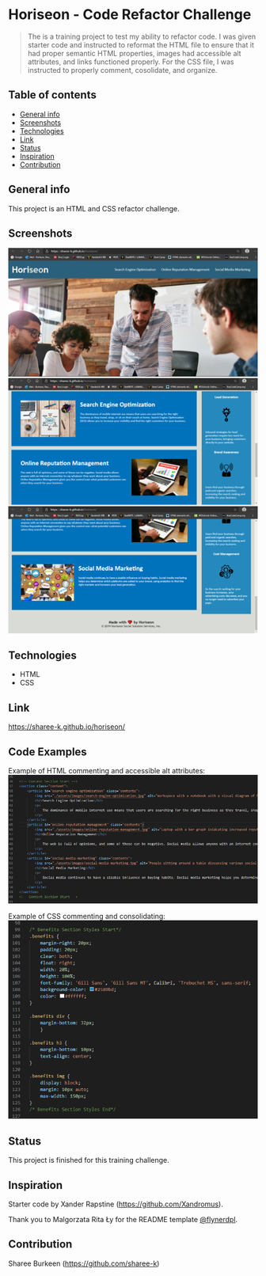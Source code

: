 # Horiseon - Code Refactor Challenge
> The is a training project to test my ability to refactor code. I was given starter code and instructed to reformat the HTML file to ensure that it had proper semantic HTML properties, images had accessible alt attributes, and links functioned properly. For the CSS file, I was instructed to properly comment, cosolidate, and organize.

## Table of contents
* [General info](#general-info)
* [Screenshots](#screenshots)
* [Technologies](#technologies)
* [Link](#link)
* [Status](#status)
* [Inspiration](#inspiration)
* [Contribution](#contribution)

## General info
This project is an HTML and CSS refactor challenge.

## Screenshots
![Website Screenshot 1](./assets/images/screenshot-1.png)
![Website Screenshot 2](./assets/images/screenshot-2.png)
![Website Screenshot 3](./assets/images/screenshot-3.png)

## Technologies
* HTML
* CSS

## Link
https://sharee-k.github.io/horiseon/

## Code Examples
Example of HTML commenting and accessible alt attributes:
![HTML Example](./assets/images/comment-example.png)

Example of CSS commenting and consolidating:
![CSS Example](./assets/images/css-consolidate.png)

## Status
This project is finished for this training challenge.

## Inspiration
Starter code by Xander Rapstine (https://github.com/Xandromus).

Thank you to Malgorzata Rita Ły for the README template [@flynerdpl](https://www.flynerd.pl/).

## Contribution
Sharee Burkeen (https://github.com/sharee-k)